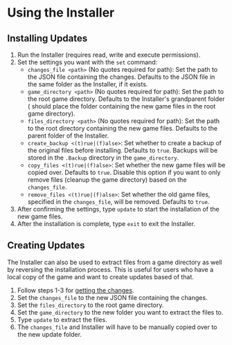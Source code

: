 # Using the Installer

## Installing Updates

1. Run the Installer (requires read, write and execute permissions).
2. Set the settings you want with the `set` command:
    - `changes_file <path>` (No quotes required for path): Set the path to the JSON file containing the changes. Defaults to the JSON file in the same
      folder as the Installer, if it exists.
    - `game_directory <path>` (No quotes required for path): Set the path to the root game directory. Defaults to the Installer's grandparent folder (
      should place the folder containing the new game files in the root game directory).
    - `files_directory <path>` (No quotes required for path): Set the path to the root directory containing the new game files. Defaults to the parent
      folder of the Installer.
    - `create_backup <(t)rue|(f)alse>`: Set whether to create a backup of the original files before installing. Defaults
      to `true`. Backups will be stored in the `.Backup` directory in the `game_directory`.
    - `copy_files <(t)rue|(f)alse>`: Set whether the new game files will be copied over. Defaults to `true`. Disable
      this option if you want to only remove files (cleanup the game directory) based on the `changes_file`.
    - `remove_files <(t)rue|(f)alse>`: Set whether the old game files, specified in the `changes_file`, will be removed.
      Defaults to `true`.
3. After confirming the settings, type `update` to start the installation of the new game files.
4. After the installation is complete, type `exit` to exit the Installer.

## Creating Updates

The Installer can also be used to extract files from a game directory as well by reversing the installation process. This is useful for users who have a local
copy of the game and want to create updates based of that.

1. Follow steps 1-3 for [getting the changes](Using-the-Creator.md).
2. Set the `changes_file` to the new JSON file containing the changes.
3. Set the `files_directory` to the root game directory.
4. Set the `game_directory` to the new folder you want to extract the files to.
5. Type `update` to extract the files.
6. The `changes_file` and Installer will have to be manually copied over to the new update folder.
